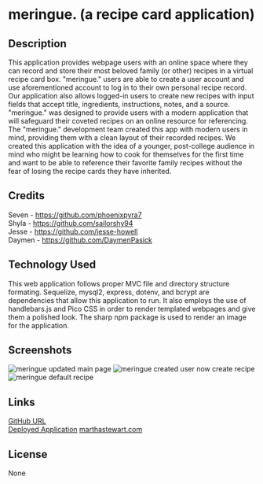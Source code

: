 # meringue. (a recipe card application)

## Description
This application provides webpage users with an online space where they can record and store their most beloved family (or other) recipes in a virtual recipe card box. "meringue." users are able to create a user account and use aforementioned account to log in to their own personal recipe record. Our application also allows logged-in users to create new recipes with input fields that accept title, ingredients, instructions, notes, and a source. "meringue." was designed to provide users with a modern application that will safeguard their coveted recipes on an online resource for referencing. The "meringue." development team created this app with modern users in mind, providing them with a clean layout of their recorded recipes. We created this application with the idea of a younger, post-college audience in mind who might be learning how to cook for themselves for the first time and want to be able to reference their favorite family recipes without the fear of losing the recipe cards they have inherited.

## Credits
Seven - https://github.com/phoenixpyra7  
Shyla - https://github.com/sailorshy94    
Jesse - https://github.com/jesse-howell    
Daymen - https://github.com/DaymenPasick    

## Technology Used
This web application follows proper MVC file and directory structure formating. Sequelize, mysql2, express, dotenv, and bcrypt are dependencies that allow this application to run. It also employs the use of handlebars.js and Pico CSS in order to render templated webpages and give them a polished look. The sharp npm package is used to render an image for the application.

## Screenshots
![meringue  updated main page](https://github.com/jesse-howell/recipe-cards/assets/145240485/cf6a7913-5c7d-4419-8911-70e1dfee3faa)
![meringue  created user now create recipe](https://github.com/jesse-howell/recipe-cards/assets/145240485/d7c9184f-6f25-40c0-92e8-ec341344b7c9)
![meringue  default recipe](https://github.com/jesse-howell/recipe-cards/assets/145240485/441805f7-8b4d-4063-8c07-ab4f55ad32a0)


## Links
[GitHub URL](https://github.com/jesse-howell/recipe-cards)   
[Deployed Application](https://meringue-202e9f100dd7.herokuapp.com/)
[marthastewart.com](https://www.marthastewart.com/)

## License
None
